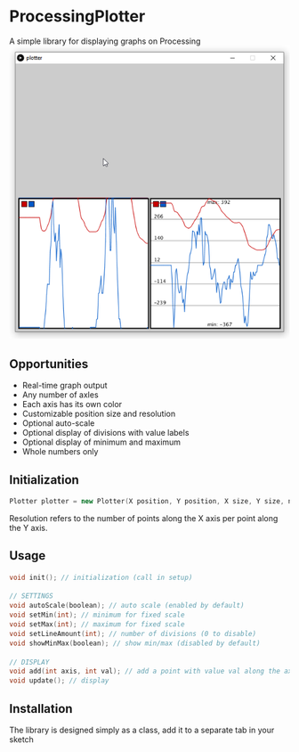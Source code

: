 # ProcessingPlotter
 A simple library for displaying graphs on Processing
![image](/plotterimg.png)

## Opportunities
- Real-time graph output
- Any number of axles
- Each axis has its own color
- Customizable position size and resolution
- Optional auto-scale
- Optional display of divisions with value labels
- Optional display of minimum and maximum
- Whole numbers only

## Initialization
```cpp
Plotter plotter = new Plotter(X position, Y position, X size, Y size, number of axes, resolution);
```
Resolution refers to the number of points along the X axis per point along the Y axis.

## Usage
```cpp
void init(); // initialization (call in setup)

// SETTINGS
void autoScale(boolean); // auto scale (enabled by default)
void setMin(int); // minimum for fixed scale
void setMax(int); // maximum for fixed scale
void setLineAmount(int); // number of divisions (0 to disable)
void showMinMax(boolean); // show min/max (disabled by default)

// DISPLAY
void add(int axis, int val); // add a point with value val along the axis
void update(); // display
```

## Installation
The library is designed simply as a class, add it to a separate tab in your sketch